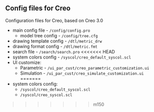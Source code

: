 ## Config files for Creo

Configuration files for Creo, based on Creo 3.0

* main config file - ```/config/config.pro```
  * model tree config - ```/config/tree.cfg```
* drawing template config - ```/dtl/metric_drw```
* drawing format config - ```/dtl/metric.fmt```
* search file - ```/search/search.pro```
<<<<<<< HEAD
* system colors config - ```/syscol/creo_default_syscol.scl```
* UI customize:
   - Parametric - ```/ui_par_cust/creo_parametric_customization.ui```
   - Simulation - ```/ui_par_cust/creo_simulate_customization.ui```
=======
* system colors config:
  - ```/syscol/creo_default_syscol.scl```
  - ```/syscol/creo_syscol.scl```
>>>>>>> m150
